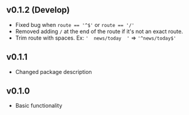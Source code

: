 v0.1.2 (Develop)
---
* Fixed bug when `route == '^$'` or `route == '/'`
* Removed adding `/` at the end of the route if it's not an exact route.
* Trim route with spaces. Ex: `'  news/today  '` => `'^news/today$'`

v0.1.1
---
* Changed package description

v0.1.0
---
* Basic functionality